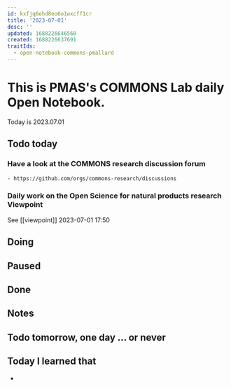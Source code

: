 ```yaml
---
id: kxfjq6ehd8eo6o1wxcff1cr
title: '2023-07-01'
desc: ''
updated: 1688226646560
created: 1688226637691
traitIds:
  - open-notebook-commons-pmallard
---
```


# This is PMAS's COMMONS Lab daily Open Notebook.

Today is 2023.07.01

## Todo today

### Have a look at the COMMONS research discussion forum
    - https://github.com/orgs/commons-research/discussions

### Daily work on the Open Science for natural products research Viewpoint

See [[viewpoint]]
2023-07-01 17:50

###
###

## Doing

## Paused

## Done

## Notes

## Todo tomorrow, one day ... or never 


###
###


## Today I learned that

- 